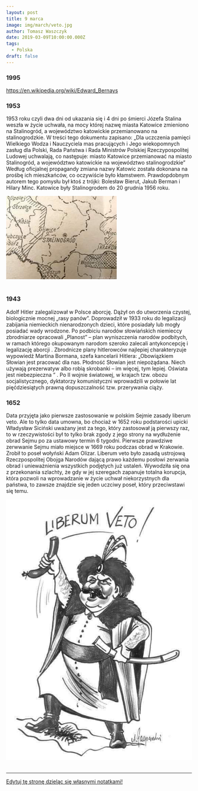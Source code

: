 ```yaml
---
layout: post
title: 9 marca
image: img/march/veto.jpg
author: Tomasz Waszczyk
date: 2019-03-09T10:00:00.000Z
tags:
  - Polska
draft: false
---
```


### 1995

https://en.wikipedia.org/wiki/Edward_Bernays

### 1953

1953 roku czyli dwa dni od ukazania się i 4 dni po śmierci Józefa Stalina weszła w życie uchwała, na mocy której nazwę miasta Katowice zmieniono na Stalinogród, a województwo katowickie przemianowano na stalinogrodzkie.
W treści tego dokumentu zapisano:
„Dla uczczenia pamięci Wielkiego Wodza i Nauczyciela mas pracujących i Jego wiekopomnych zasług dla Polski, Rada Państwa i Rada Ministrów Polskiej Rzeczypospolitej Ludowej uchwalają, co następuje: miasto Katowice przemianować na miasto Stalinogród, a województwo katowickie na województwo stalinogrodzkie”
Według oficjalnej propagandy zmiana nazwy Katowic została dokonana na prośbę ich mieszkańców, co oczywiście było kłamstwem. Prawdopdobnym autorem tego pomysłu był ktoś z trójki: Bolesław Bierut, Jakub Berman i Hilary Minc.
Katowice były Stalinogrodem do 20 grudnia 1956 roku.

<img src="./img/march/katowice.jpg"/><br><br>

### 1943

Adolf Hitler zalegalizował w Polsce aborcję. Dążył on do utworzenia czystej, biologicznie mocnej „rasy panów”. Doprowadził w 1933 roku do legalizacji zabijania niemieckich nienarod­zonych dzieci, które posiadały lub mogły posi­adać wady wrodzone. Po podbiciu narodów słowiańskich niemieccy zbrodniarze opracow­ali „Planost” – plan wyniszczenia narodów podbitych, w ramach którego okupowanym nar­odom szeroko zalecali antykoncepcję i legaliza­cję aborcji . Zbrodnicze plany hitlerowców najlepiej charakteryzuje wypowiedź Martina Bormana, szefa kancelarii Hitlera: „Obow­iązkiem Słowian jest pracować dla nas. Płod­ność Słowian jest niepożądana. Niech używają prezerwatyw albo robią skrobanki – im więcej, tym lepiej. Oświata jest niebezpieczna ” .
Po II wojnie światowej, w krajach tzw. obozu socjalistycznego, dyktatorzy komunistyczni wprowadzili w połowie lat pięćdziesiątych prawną dopuszczalność tzw. przerywania ciąży.

### 1652

Data przyjęta jako pierwsze zastosowanie w polskim Sejmie zasady liberum veto. Ale to tylko data umowna, bo chociaż w 1652 roku podstarości upicki Władysław Siciński uważany jest za tego, który zastosował ją pierwszy raz, to w rzeczywistości był to tylko brak zgody z jego strony na wydłużenie obrad Sejmu po za ustawowy termin 6 tygodni. Pierwsze prawdziwe zerwwanie Sejmu miało miejsce w 1669 roku podczas obrad w Krakowie. Zrobił to poseł wołyński Adam Olizar.
Liberum veto było zasadą ustrojową Rzeczpospolitej Obojga Narodów dającą prawo każdemu posłowi zerwania obrad i unieważnienia wszystkich podjętych już ustaleń. Wywodziła się ona z przekonania szlachty, że gdy w jej szeregach zapanuje totalna korupcja, która pozwoli na wprowadzanie w życie uchwał niekorzystnych dla państwa, to zawsze znajdzie się jeden uczciwy poseł, który przeciwstawi się temu.

<img src="./img/march/veto.jpg"/><br><br>

---

<a href="https://github.com/TomaszWaszczyk/historia.waszczyk.com/edit/master/src/content/march-9.md" target="_blank">Edytuj tę stronę dzieląc się własnymi notatkami!</a>
